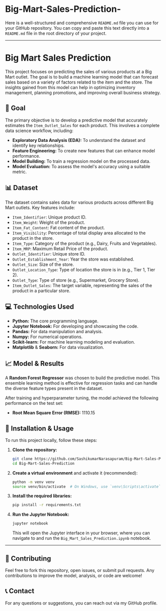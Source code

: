 # Big-Mart-Sales-Prediction-
Here is a well-structured and comprehensive `README.md` file you can use for your GitHub repository. You can copy and paste this text directly into a `README.md` file in the root directory of your project.

-----

# Big Mart Sales Prediction

This project focuses on predicting the sales of various products at a Big Mart outlet. The goal is to build a machine learning model that can forecast sales based on a variety of factors related to the item and the store. The insights gained from this model can help in optimizing inventory management, planning promotions, and improving overall business strategy.

## 🎯 Goal

The primary objective is to develop a predictive model that accurately estimates the `Item_Outlet_Sales` for each product. This involves a complete data science workflow, including:

  * **Exploratory Data Analysis (EDA):** To understand the dataset and identify key relationships.
  * **Feature Engineering:** To create new features that can enhance model performance.
  * **Model Building:** To train a regression model on the processed data.
  * **Model Evaluation:** To assess the model's accuracy using a suitable metric.

## 📊 Dataset

The dataset contains sales data for various products across different Big Mart outlets. Key features include:

  * `Item_Identifier`: Unique product ID.
  * `Item_Weight`: Weight of the product.
  * `Item_Fat_Content`: Fat content of the product.
  * `Item_Visibility`: Percentage of total display area allocated to the product in the store.
  * `Item_Type`: Category of the product (e.g., Dairy, Fruits and Vegetables).
  * `Item_MRP`: Maximum Retail Price of the product.
  * `Outlet_Identifier`: Unique store ID.
  * `Outlet_Establishment_Year`: Year the store was established.
  * `Outlet_Size`: Size of the store.
  * `Outlet_Location_Type`: Type of location the store is in (e.g., Tier 1, Tier 2).
  * `Outlet_Type`: Type of store (e.g., Supermarket, Grocery Store).
  * `Item_Outlet_Sales`: The target variable, representing the sales of the product in a particular store.

## 💻 Technologies Used

  * **Python:** The core programming language.
  * **Jupyter Notebook:** For developing and showcasing the code.
  * **Pandas:** For data manipulation and analysis.
  * **Numpy:** For numerical operations.
  * **Scikit-learn:** For machine learning modeling and evaluation.
  * **Matplotlib** & **Seaborn:** For data visualization.

## 📈 Model & Results

A **Random Forest Regressor** was chosen to build the predictive model. This ensemble learning method is effective for regression tasks and can handle the diverse feature types present in the dataset.

After training and hyperparameter tuning, the model achieved the following performance on the test set:

  * **Root Mean Square Error (RMSE):** 1110.15

## 🚀 Installation & Usage

To run this project locally, follow these steps:

1.  **Clone the repository:**
    ```bash
    git clone https://github.com/SashikumarNarasapuram/Big-Mart-Sales-Prediction.git
    cd Big-Mart-Sales-Prediction
    ```
2.  **Create a virtual environment** and activate it (recommended):
    ```bash
    python -m venv venv
    source venv/bin/activate  # On Windows, use `venv\Scripts\activate`
    ```
3.  **Install the required libraries:**
    ```bash
    pip install -r requirements.txt
    ```
4.  **Run the Jupyter Notebook:**
    ```bash
    jupyter notebook
    ```
    This will open the Jupyter interface in your browser, where you can navigate to and run the `Big_Mart_Sales_Prediction.ipynb` notebook.

-----

## 🤝 Contributing

Feel free to fork this repository, open issues, or submit pull requests. Any contributions to improve the model, analysis, or code are welcome\!

## 📞 Contact

For any questions or suggestions, you can reach out via my GitHub profile.
